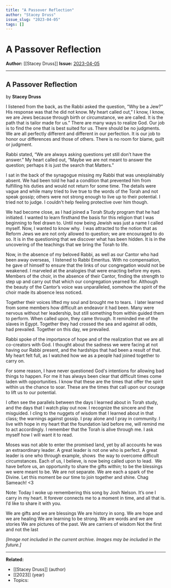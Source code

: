 ```yaml
---
title: "A Passover Reflection"
author: "Stacey Druss"
issue_slug: "2023-04-05"
tags: []
---
```


# A Passover Reflection

**Author:** [[Stacey Druss]]
**Issue:** [2023-04-05](https://plex.collectivesensecommons.org/2023-04-05/)

---

## A Passover Reflection
by **Stacey Druss**

I listened from the back, as the Rabbi asked the question, “Why be a Jew?” His response was that he did not know. My heart called out,” I know, I know, we are Jews because through birth or circumstance, we are called. It is the path that is tailor made for us.” There are many ways to realize God. Our job is to find the one that is best suited for us. There should be no judgments. We are all perfectly different and different in our perfection. It is our job to honor our differences and those of others. There is no room for blame, guilt or judgment.

Rabbi stated, “We are always asking questions yet still don’t have the answer.” My heart called out, “Maybe we are not meant to answer the question; perhaps it is just the search that Matters.”

I sat in the back of the synagogue missing my Rabbi that was unexplainably absent. We had been told he had a condition that prevented him from fulfilling his duties and would not return for some time. The details were vague and while many tried to live true to the words of the Torah and not speak gossip; others were not strong enough to live up to their potential. I tried not to judge. I couldn't help feeling protective over him though.

We had become close, as I had joined a Torah Study program that he had initiated. I wanted to learn firsthand the basis for this religion that I was beginning to feel drawn to. Until now being Jewish was just a name I called myself. Now, I wanted to know why.  I was attracted to the notion that as Reform Jews we are not only allowed to question; we are encouraged to do so. It is in the questioning that we discover what has been hidden. It is in the uncovering of the teachings that we bring the Torah to life.

Now, in the absence of my beloved Rabbi, as well as our Cantor who had been away overseas,  I listened to Rabbi Emeritus. With no compensation, he gave of himself to ensure that the links of our congregation would not be weakened. I marveled at the analogies that were enacting before my eyes. Members of the choir, in the absence of their Cantor, finding the strength to step up and carry out that which our congregation yearned for. Although the beauty of the Cantor’s voice was unparalleled, somehow the spirit of the choir made its absence less noticed.

Together their voices lifted my soul and brought me to tears.  I later learned from some members how difficult an endeavor it had been. Many were nervous without her leadership, but still something from within guided them to perform. When called upon, they came through. It reminded me of the slaves in Egypt. Together they had crossed the sea and against all odds, had prevailed. Together on this day, we prevailed.

Rabbi spoke of the importance of hope and of the realization that we are all co-creators with God. I thought about the sadness we were facing at not having our Rabbi present, and the hardships that had been a result of that. My heart felt full, as I watched how we as a people had joined together to carry on.

For some reason, I have never questioned God's intentions for allowing bad things to happen. For me it has always been clear that difficult times come laden with opportunities. I know that these are the times that offer the spirit within us the chance to soar. These are the times that call upon our courage to lift us to our potential.

I often see the parallels between the days I learned about in Torah study, and the days that I watch play out now. I recognize the sincere and the misguided. I cling to the nuggets of wisdom that I learned about in that class; the warnings against gossip. I pray alone and I pray in community. I live with hope in my heart that the foundation laid before me, will remind me to act accordingly. I remember that the Torah is alive through me. I ask myself how I will want it to read.

Moses was not able to enter the promised land, yet by all accounts he was an extraordinary leader. A great leader is not one who is perfect. A great leader is one who through example, shows  the way to overcome difficult circumstances. Each of us, I believe, is now being called upon to lead.  We have before us, an opportunity to share the gifts within; to be the blessings we were meant to be. We are not separate. We are each a spark of the Divine. Let this moment be our time to join together and shine. Chag Sameach! <3 

Note: Today I woke up remembering this song by Josh Nelson. It’s one I carry in my heart. It forever connects me to a moment in time, and all that is. I’d like to share it with you.

We are gifts and we are blessings
We are history in song.
We are hope and we are healing
We are learning to be strong.
We are words and we are stories
We are pictures of the past.
We are carriers of wisdom
Not the first and not the last

*[Image not included in the current archive. Images may be included in the future.]*

---

**Related:**
- [[Stacey Druss]] (author)
- [[2023]] (year)
- Topics: 

